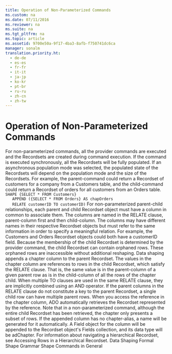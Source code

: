 ```yaml
---
title: Operation of Non-Parameterized Commands
ms.custom: na
ms.date: 07/11/2016
ms.reviewer: na
ms.suite: na
ms.tgt_pltfrm: na
ms.topic: article
ms.assetid: 9700e50a-9f17-4ba3-8afb-f750741dc6ca
manager: sonalm
translation.priority.ht: 
  - de-de
  - es-es
  - fr-fr
  - it-it
  - ja-jp
  - ko-kr
  - pt-br
  - ru-ru
  - zh-cn
  - zh-tw
---
```

# Operation of Non-Parameterized Commands
<?xml version="1.0" encoding="utf-8"?>
<developerReferenceWithoutSyntaxDocument xmlns="http://ddue.schemas.microsoft.com/authoring/2003/5" xmlns:xlink="http://www.w3.org/1999/xlink" xmlns:xsi="http://www.w3.org/2001/XMLSchema-instance" xsi:schemaLocation="http://ddue.schemas.microsoft.com/authoring/2003/5 http://dduestorage.blob.core.windows.net/ddueschema/developer.xsd">
  <introduction>
    <para>For non-parameterized commands, all the provider commands are executed and the <legacyBold>Recordsets</legacyBold> are created during command execution. If the command is executed synchronously, all the <legacyBold>Recordsets</legacyBold> will be fully populated. If an asynchronous population mode was selected, the populated state of the <legacyBold>Recordsets</legacyBold> will depend on the population mode and the size of the <legacyBold>Recordsets</legacyBold>.</para>
    <para>For example, the <legacyItalic>parent-command</legacyItalic> could return a <legacyBold>Recordset</legacyBold> of customers for a company from a Customers table, and the <legacyItalic>child-command</legacyItalic> could return a <legacyBold>Recordset</legacyBold> of orders for all customers from an Orders table.</para>
    <code>SHAPE {SELECT * FROM Customers} 
   APPEND ({SELECT * FROM Orders} AS chapOrders 
   RELATE customerID TO customerID)</code>
    <para>For non-parameterized parent-child relationships, each parent and child <legacyBold>Recordset</legacyBold> object must have a column in common to associate them. The columns are named in the RELATE clause, <legacyItalic>parent-column</legacyItalic> first and then <legacyItalic>child-column</legacyItalic>. The columns may have different names in their respective <legacyBold>Recordset</legacyBold> objects but must refer to the same information in order to specify a meaningful relation. For example, the <legacyBold>Customers</legacyBold> and <legacyBold>Orders</legacyBold> <legacyBold>Recordset</legacyBold> objects could both have a customerID field. Because the membership of the child <legacyBold>Recordset</legacyBold> is determined by the provider command, the child <legacyBold>Recordset</legacyBold> can contain orphaned rows. These orphaned rows are inaccessible without additional reshaping.</para>
    <para>Data shaping appends a chapter column to the parent <legacyBold>Recordset</legacyBold>. The values in the chapter column are references to rows in the child <legacyBold>Recordset</legacyBold>, which satisfy the RELATE clause. That is, the same value is in the <legacyItalic>parent-column</legacyItalic> of a given parent row as is in the <legacyItalic>child-column </legacyItalic>of all the rows of the chapter child. When multiple TO clauses are used in the same RELATE clause, they are implicitly combined using an AND operator. If the parent columns in the RELATE clause do not constitute a key to the parent <legacyBold>Recordset</legacyBold>, a single child row can have multiple parent rows.</para>
    <para>When you access the reference in the chapter column, ADO automatically retrieves the <legacyBold>Recordset</legacyBold> represented by the reference. Note that in a non-parameterized command, although the entire child <legacyBold>Recordset</legacyBold> has been retrieved, the chapter only presents a subset of rows.</para>
    <para>If the appended column has no <legacyItalic>chapter-alias</legacyItalic>, a name will be generated for it automatically. A <legacyLink xlink:href="b10a72fc-3c4b-4186-a70b-993dc9f7a092">Field</legacyLink> object for the column will be appended to the <legacyBold>Recordset</legacyBold> object's <legacyLink xlink:href="7c371474-b88f-4730-afa5-44163a0488d5">Fields</legacyLink> collection, and its data type will be <legacyBold>adChapter</legacyBold>.</para>
    <para>For information about navigating a hierarchical <legacyBold>Recordset</legacyBold>, see <legacyLink xlink:href="25f1d2a1-6d5e-4457-aa07-5db5c75dee18">Accessing Rows in a Hierarchical Recordset</legacyLink>.</para>
  </introduction>
  <relatedTopics>
<link xlink:href="1bfdcad4-52e1-45bc-ad21-783657ef0a44">Data Shaping</link>
<link xlink:href="ea691475-0f03-4abe-a785-b77e77712d1d">Formal Shape Grammar</link>
<link xlink:href="1fac7831-a187-4b15-9b43-aad380c5556c">Shape Commands in General</link>
</relatedTopics>
</developerReferenceWithoutSyntaxDocument>